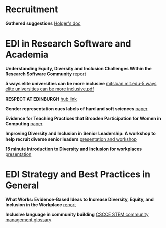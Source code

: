 # Recruitment

**Gathered suggestions** [Holger's doc](https://docs.google.com/document/d/1-WIN_h2j-loTfbRvBJy1dHbmH8jJbFkfBQtKcI7Kwvg/edit?usp=sharing)

# EDI in Research Software and Academia

**Understanding Equity, Diversity and Inclusion Challenges Within the Research Software Community** [report](https://link.springer.com/chapter/10.1007%2F978-3-030-77980-1_30)

**5 ways elite universities can be more inclusive** [mitsloan.mit.edu-5 ways elite universities can be more inclusive.pdf](https://github.com/MarionBWeinzierl/RS-EDI/files/7561554/mitsloan.mit.edu-5.ways.elite.universities.can.be.more.inclusive.pdf)

**RESPECT AT EDINBURGH** [hub link](https://www.ed.ac.uk/equality-diversity/respect)

**Gender representation cues labels of hard and soft sciences** [paper](https://www.sciencedirect.com/science/article/pii/S0022103121001372)

**Evidence for Teaching Practices that Broaden Participation for Women in Computing** [paper](https://dl.acm.org/doi/10.1145/3502870.3506568)

**Improving Diversity and Inclusion in Senior Leadership: A workshop to help recruit diverse senior leaders** [presentation and workshop](https://www.practicaldiversity.org/2021/11/05/resource-improving-diversity-and-inclusion-in-senior-leadership-a-workshop-to-help-recruit-diverse-senior-leaders-2/)

**15 minute introduction to Diversity and Inclusion for workplaces** [presentation](https://www.practicaldiversity.org/2021/10/15/new-presentation-15-minute-introduction-to-diversity-and-inclusion-for-workplaces/)

# EDI Strategy and Best Practices in General

**What Works: Evidence-Based Ideas to Increase Diversity, Equity, and Inclusion in the Workplace** [report](https://www.umass.edu/employmentequity/what-works-evidence-based-ideas-increase-diversity-equity-and-inclusion-workplace)

**Inclusive language in community building** [CSCCE STEM community management glossary](https://zenodo.org/record/5718783)
